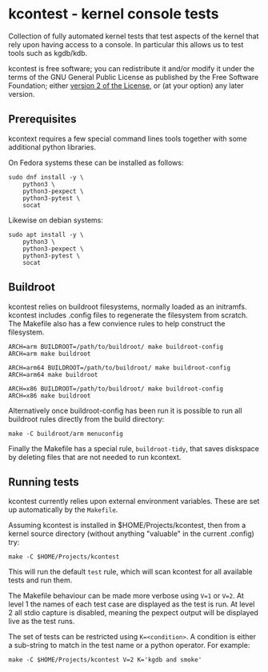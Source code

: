kcontest - kernel console tests
===============================

Collection of fully automated kernel tests that test aspects of the
kernel that rely upon having access to a console. In particular this
allows us to test tools such as kgdb/kdb.

kcontest is free software; you can redistribute it and/or modify
it under the terms of the GNU General Public License as published by
the Free Software Foundation; either [version 2 of the
License](LICENSE.md), or (at your option) any later version.

Prerequisites
-------------

kcontext requires a few special command lines tools together with some
additional python libraries.

On Fedora systems these can be installed as follows:

~~~
sudo dnf install -y \
	python3 \
	python3-pexpect \
	python3-pytest \
	socat
~~~

Likewise on debian systems:

~~~
sudo apt install -y \
	python3 \
	python3-pexpect \
	python3-pytest \
	socat
~~~

Buildroot
---------

kcontest relies on buildroot filesystems, normally loaded as an
initramfs. kcontest includes .config files to regenerate the
filesystem from scratch. The Makefile also has a few convience
rules to help construct the filesystem.

~~~
ARCH=arm BUILDROOT=/path/to/buildroot/ make buildroot-config
ARCH=arm make buildroot

ARCH=arm64 BUILDROOT=/path/to/buildroot/ make buildroot-config
ARCH=arm64 make buildroot

ARCH=x86 BUILDROOT=/path/to/buildroot/ make buildroot-config
ARCH=x86 make buildroot
~~~

Alternatively once buildroot-config has been run it is possible
to run all buildroot rules directly from the build directory:

~~~
make -C buildroot/arm menuconfig
~~~

Finally the Makefile has a special rule, `buildroot-tidy`, that
saves diskspace by deleting files that are not needed to run
kcontext.

Running tests
-------------

kcontest currently relies upon external environment variables. These are
set up automatically by the `Makefile`.

Assuming kcontest is installed in $HOME/Projects/kcontest, then from a 
kernel source directory (without anything "valuable" in the
current .config) try:

~~~
make -C $HOME/Projects/kcontest
~~~

This will run the default `test` rule, which will scan kcontest for all 
available tests and run them.

The Makefile behaviour can be made more verbose using `V=1` or `V=2`. At
level 1 the names of each test case are displayed as the test is run.
At level 2 all stdio capture is disabled, meaning the pexpect output
will be displayed live as the test runs.

The set of tests can be restricted using `K=<condition>`. A condition is
either a sub-string to match in the test name or a python operator. For
example:

~~~
make -C $HOME/Projects/kcontest V=2 K='kgdb and smoke'
~~~
